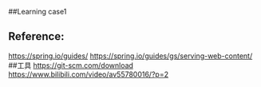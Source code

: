 ##Learning case1
## Reference:
https://spring.io/guides/
https://spring.io/guides/gs/serving-web-content/
 ##工具
 https://git-scm.com/download
 https://www.bilibili.com/video/av55780016/?p=2
